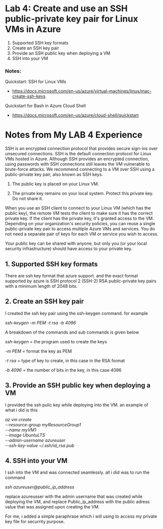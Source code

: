 # Lab 4: Create and use an SSH public-private key pair for Linux VMs in Azure

1. Supported SSH key formats
2. Create an SSH key pair
3. Provide an SSH public key when deploying a VM
4. SSH into your VM

### Notes:

Quickstart: SSH for Linux VMs
* https://docs.microsoft.com/en-us/azure/virtual-machines/linux/mac-create-ssh-keys

Quickstart for Bash in Azure Cloud Shell
* https://docs.microsoft.com/en-us/azure/cloud-shell/quickstart

# Notes from My LAB 4 Experience 

SSH is an encrypted connection protocol that provides secure sign-ins over unsecured connections. SSH is the default connection protocol for Linux VMs hosted in Azure. Although SSH provides an encrypted connection, using passwords with SSH connections still leaves the VM vulnerable to brute-force attacks. We recommend connecting to a VM over SSH using a public-private key pair, also known as SSH keys.

1. The public key is placed on your Linux VM.

2. The private key remains on your local system. Protect this private key. Do not share it.

When you use an SSH client to connect to your Linux VM (which has the public key), the remote VM tests the client to make sure it has the correct private key. If the client has the private key, it's granted access to the VM. Depending on your organization's security policies, you can reuse a single public-private key pair to access multiple Azure VMs and services. You do not need a separate pair of keys for each VM or service you wish to access.

Your public key can be shared with anyone, but only you (or your local security infrastructure) should have access to your private key.
## 1. Supported SSH key formats
There are ssh key format that azure support. and the exact format supported by azure is SSH protocol 2 (SSH-2) RSA public-private key pairs with a minimum length of 2048 bits.

## 2. Create an SSH key pair
I created the ssh key pair using the ssh-keygen command. for example 

*ssh-keygen -m PEM -t rsa -b 4096*

 A breakdown of the commands and sub commands is given below 



*ssh-keygen* = the program used to create the keys

*-m PEM* = format the key as PEM

*-t rsa* = type of key to create, in this case in the RSA format


*-b 4096* = the number of bits in the key, in this case 4096

## 3. Provide an SSH public key when deploying a VM
I provided the ssh pulic key while deploying into the VM. an example of what i did is this 

*az vm create* \
   *--resource-group myResourceGroup1* \
   *--name myVM1* \
   *--image UbuntuLTS* \
   *--admin-username azureuser* \
   *--ssh-key-value ~/.ssh/id_rsa.pub*

## 4. SSH into your VM
I ssh into the VM and was connected seamlessly. all i did was to run the command 

*ssh azureuser@public_ip_address*

replace azureusser with the admin username that was created while deploying the VM, and replace Public_ip_address with the public adress value that was assigned upon creating the VM.

For me, i added a simple paraphrase which i will using to access my private key file for securrity purpose.